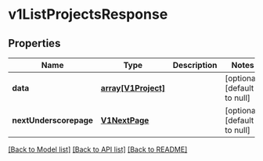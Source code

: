# v1ListProjectsResponse

## Properties
Name | Type | Description | Notes
------------ | ------------- | ------------- | -------------
**data** | [**array[V1Project]**](V1Project.md) |  | [optional] [default to null]
**nextUnderscorepage** | [**V1NextPage**](V1NextPage.md) |  | [optional] [default to null]

[[Back to Model list]](../README.md#documentation-for-models) [[Back to API list]](../README.md#documentation-for-api-endpoints) [[Back to README]](../README.md)



